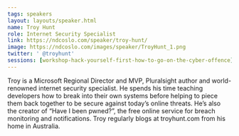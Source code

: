 ```yaml
---
tags: speakers
layout: layouts/speaker.html
name: Troy Hunt
role: Internet Security Specialist
link: https://ndcoslo.com/speaker/troy-hunt/
image: https://ndcoslo.com/images/speaker/TroyHunt_1.png
twitter: ' @troyhunt'
sessions: [workshop-hack-yourself-first-how-to-go-on-the-cyber-offence]
---
```

Troy is a Microsoft Regional Director and MVP, Pluralsight author and world-renowned internet security specialist. He spends his time teaching developers how to break into their own systems before helping to piece them back together to be secure against today’s online threats. He’s also the creator of “Have I been pwned?”, the free online service for breach monitoring and notifications. Troy regularly blogs at troyhunt.com from his home in Australia.
